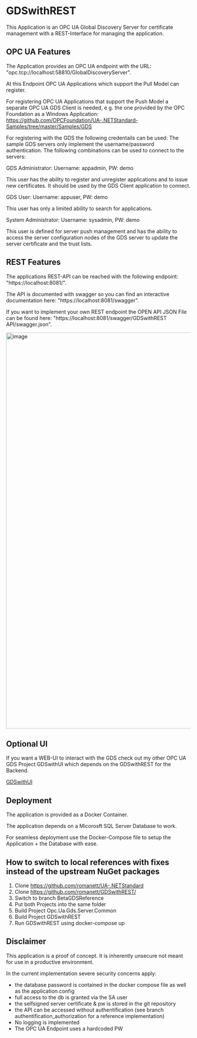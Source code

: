 # GDSwithREST

This Application is an OPC UA Global Discovery Server for certificate management with a REST-Interface for managing the application.

## OPC UA Features

The Application provides an OPC UA endpoint with the URL: "opc.tcp://localhost:58810/GlobalDiscoveryServer".

At this Endpoint OPC UA Applications which support the Pull Model can register.

For registering OPC UA Applications that support the Push Model a separate OPC UA GDS Client is needed, e g. the one provided by the OPC Foundation as a Windows Application:
https://github.com/OPCFoundation/UA-.NETStandard-Samples/tree/master/Samples/GDS

For registering with the GDS the following credentails can be used:
The sample GDS servers only implement the username/password authentication. The following combinations can be used to connect to the servers:

GDS Administrator:
Username: appadmin, PW: demo

This user has the ability to register and unregister applications and to issue new certificates. It should be used by the GDS Client application to connect.

GDS User:
Username: appuser, PW: demo

This user has only a limited ability to search for applications.

System Administrator:
Username: sysadmin, PW: demo

This user is defined for server push management and has the ability to access the server configuration nodes of the GDS server to update the server certificate and the trust lists.

## REST Features

The applications REST-API can be reached with the following endpoint: "https://localhost:8081/".

The API is documented with swagger so you can find an interactive documentation here: "https://localhost:8081/swagger".

If you want to implement your own REST endpoint the OPEN API JSON File can be found here: "https://localhost:8081/swagger/GDSwithREST API/swagger.json".

<img width="1077" alt="image" src="https://github.com/romanett/GDSwithREST/assets/7413710/39dcbd9d-6f4f-4856-8ee0-59643dd50f96">


## Optional UI
If you want a WEB-UI to interact with the GDS check out my other OPC UA GDS Project GDSwithUI which depends on the GDSwithREST for the Backend.

[GDSwithUI](https://github.com/romanett/GDSwithUI/)

## Deployment

The application is provided as a Docker Container.

The application depends on a Micorosft SQL Server Database to work.

For seamless deployment use the Docker-Compose file to setup the Application + the Database with ease.

## How to switch to local references with fixes instead of the upstream NuGet packages

1. Clone https://github.com/romanett/UA-.NETStandard
2. Clone https://github.com/romanett/GDSwithREST/
3. Switch to branch BetaGDSReference
4. Put both Projects into the same folder
5. Build Project Opc.Ua.Gds.Server.Common
6. Build Project GDSwithREST
7. Run GDSwithREST using docker-compose up

## Disclaimer

This application is a proof of concept.
It is inherently unsecure not meant for use in a productive environment.

In the current implementation severe security concerns apply:
 - the database password is contained in the docker compose file as well as the application.config
 - full access to the db is granted via the SA user
 - the selfsigned server certificate & pw is stored in the git repository
 - the API can be accessed without authentification (see branch authentification_authorization for a reference implementation)
 - No logging is implemented
 - The OPC UA Endpoint uses a hardcoded PW


